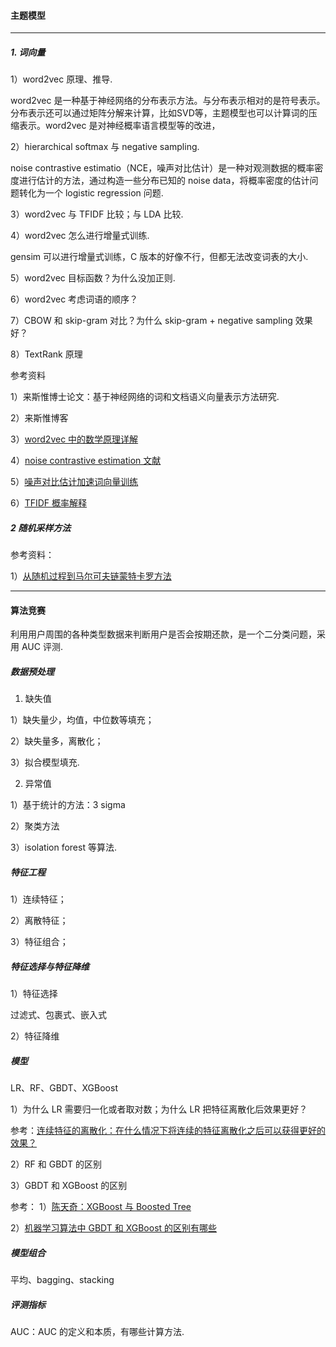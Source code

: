 #### 主题模型
---
##### 1. 词向量
1）word2vec 原理、推导.

word2vec 是一种基于神经网络的分布表示方法。与分布表示相对的是符号表示。分布表示还可以通过矩阵分解来计算，比如SVD等，主题模型也可以计算词的压缩表示。word2vec 是对神经概率语言模型等的改进，

2）hierarchical softmax 与 negative sampling.

noise contrastive estimatio（NCE，噪声对比估计）是一种对观测数据的概率密度进行估计的方法，通过构造一些分布已知的 noise data，将概率密度的估计问题转化为一个 logistic regression 问题.

3）word2vec 与 TFIDF 比较；与 LDA 比较.

4）word2vec 怎么进行增量式训练.

gensim 可以进行增量式训练，C 版本的好像不行，但都无法改变词表的大小.

5）word2vec 目标函数？为什么没加正则.

6）word2vec 考虑词语的顺序？

7）CBOW 和 skip-gram 对比？为什么 skip-gram + negative sampling 效果好？

8）TextRank 原理


参考资料

1）来斯惟博士论文：基于神经网络的词和文档语义向量表示方法研究.

2）来斯惟博客

3）[word2vec 中的数学原理详解](http://blog.csdn.net/itplus/article/details/37969519)

4）[noise contrastive estimation 文献](https://yinwenpeng.wordpress.com/2013/09/25/noise-contrastive-estimation/)

5）[噪声对比估计加速词向量训练](http://models.paddlepaddle.org/2017/04/21/nce-cost-README.html)

6）[TFIDF 概率解释](http://www.cnblogs.com/weidagang2046/archive/2012/10/22/tf-idf-from-probabilistic-view.html)


##### 2 随机采样方法

参考资料：

1）[从随机过程到马尔可夫链蒙特卡罗方法](http://www.cnblogs.com/daniel-D/p/3388724.html)

---
#### 算法竞赛
利用用户周围的各种类型数据来判断用户是否会按期还款，是一个二分类问题，采用 AUC 评测.

##### 数据预处理
1. 缺失值

1）缺失量少，均值，中位数等填充；

2）缺失量多，离散化；

3）拟合模型填充.

2. 异常值

1）基于统计的方法：3 sigma

2）聚类方法

3）isolation forest 等算法.

##### 特征工程
1）连续特征；

2）离散特征；

3）特征组合；

##### 特征选择与特征降维
1）特征选择

过滤式、包裹式、嵌入式

2）特征降维

##### 模型
LR、RF、GBDT、XGBoost

1）为什么 LR 需要归一化或者取对数；为什么 LR 把特征离散化后效果更好？

参考：[连续特征的离散化：在什么情况下将连续的特征离散化之后可以获得更好的效果？](https://www.zhihu.com/question/31989952)

2）RF 和 GBDT 的区别

3）GBDT 和 XGBoost 的区别

参考：
1）[陈天奇：XGBoost 与 Boosted Tree](http://www.52cs.org/?p=429)

2）[机器学习算法中 GBDT 和 XGBoost 的区别有哪些](https://www.zhihu.com/question/41354392/answer/128008021?group_id=773629156532445184)

##### 模型组合
平均、bagging、stacking

##### 评测指标
AUC：AUC 的定义和本质，有哪些计算方法.
